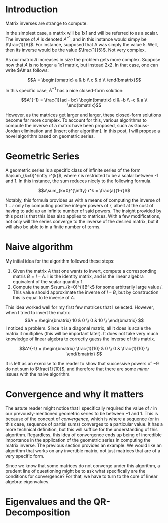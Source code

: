# Introduction

Matrix inverses are strange to compute.

In the simplest case, a matrix will be 1x1 and will be referred to as a scalar. The inverse of $A$ is denoted $A^{-1}$, and in this instance would simpy be $\frac{1}{A}$. For instance, supposed that A was simply the value $5$. Well, then its inverse would be the value $\frac{1}{5}$. Not very complex.

As our matrix $A$ increases in size the problem gets more complex. Suppose now that $A$ is no longer a 1x1 matrix, but instead 2x2. In that case, one can write $A# as follows:

$$A = \begin{bmatrix} a & b \\ c & d \\ \end{bmatrix}$$

In this specific case, $A^{-1}$ has a nice closed-form solution:

$$A^{-1} = \frac{1}{ad - bc} \begin{bmatrix} d & -b \\ -c & a \\ \end{bmatrix}$$

However, as the matrices get larger and larger, these closed-form solutions become far more complex. To account for this, various algorithms to compute the inverse of a matrix have been proposed, such as Gauss-Jordan elimination and [insert other algorithm]. In this post, I will propose a novel algorithm based on geometric series.

# Geometric Series

A geometric series is a specific class of infinite series of the form 
$a\sum_{k=0}^\infty r^{k}$, where $r$ is restricted to be a scalar between -1 and 1. In this instance, the sum reduces nicely to the following formula.

$$a\sum_{k=0}^{\infty} r^k = \frac{a}{1-r}$$

Notably, this formula provides us with a means of computing the inverse of $1-r$ only by computing positive integer powers of $r$, albeit at the cost of having to add up an infinite number of said powers. The insight provided by this post is that this idea also applies to matrices. With a few modifications, not only will the series converge to the inverse of the desired matrix, but it will also be able to in a finite number of terms.

# Naive algorithm

My initial idea for the algorithm followed these steps:
1. Given the matrix $A$ that one wants to invert, compute a corresponding matris $B = I - A$. I is the identity matrix, and is the linear algebra equivalent of the scalar quantity $1$.
2. Compute the sum $\sum_{k=0}^{l}B^k$ for some arbitrarily large value $l$. This value should approximate the inverse of $I - B$, but by construction this is equal to te inverse of $A$.

This idea worked well for my first few matrices that I selected. However, when I tried to invert the matrix 
$$A = \begin{bmatrix} 10 & 0 \\ 0 & 10 \\ \end{bmatrix} $$
I noticed a problem. Since it is a diagonal matrix, all it does is scale the matrix it multiplies (this will be important later). It does not take very much knowledge of linear algebra to correctly guess the inverse of this matrix.

$$A^{-1} = \begin{bmatrix} \frac{1}{10} & 0 \\ 0 & \frac{1}{10} \\ \end{bmatrix} $$

It is left as an exercise to the reader to show that successive powers of $-9$ do not sum to $\frac{1}{10}$, and therefore that there are some *minor* issues with the naive algorithm.

# Convergence and why it matters
The astute reader might notice that I specifically required the value of $r$ in our prevously-mentioned geometric series to be between $-1$ and $1$. This is because of the concept of *convergence*, which is where a sequence (or in this case, sequence of partial sums) converges to a particular value. It has a more technical definition, but this will suffice for the understanding of this algorithm. Regardless, this idea of convergence ends up being of incredible importance in the application of the geometric series in computing the matrix inverse. The previous section provides an example. We would like an algorithm that works on any invertible matrix, not just matrices that are of a very specific form.

Since we know that some matrices do not converge under this algorithm, a prudent line of questioning might be to ask what specifically are the conditions for convergence? For that, we have to turn to the core of linear algebra: eigenvalues.

# Eigenvalues and the QR-Decomposition